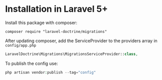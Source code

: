 # Installation in Laravel 5+

Install this package with composer:

```
composer require "laravel-doctrine/migrations"
```

After updating composer, add the ServiceProvider to the providers array in `config/app.php`

```php
LaravelDoctrine\Migrations\MigrationsServiceProvider::class,
```

To publish the config use:

```php
php artisan vendor:publish --tag="config"
```
